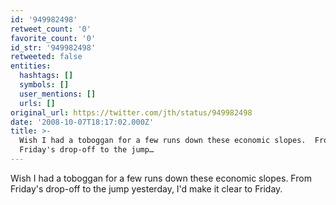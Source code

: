 ```yaml
---
id: '949982498'
retweet_count: '0'
favorite_count: '0'
id_str: '949982498'
retweeted: false
entities:
  hashtags: []
  symbols: []
  user_mentions: []
  urls: []
original_url: https://twitter.com/jth/status/949982498
date: '2008-10-07T18:17:02.000Z'
title: >-
  Wish I had a toboggan for a few runs down these economic slopes.  From
  Friday's drop-off to the jump…
---
```


Wish I had a toboggan for a few runs down these economic slopes.  From Friday's drop-off to the jump yesterday, I'd make it clear to Friday.